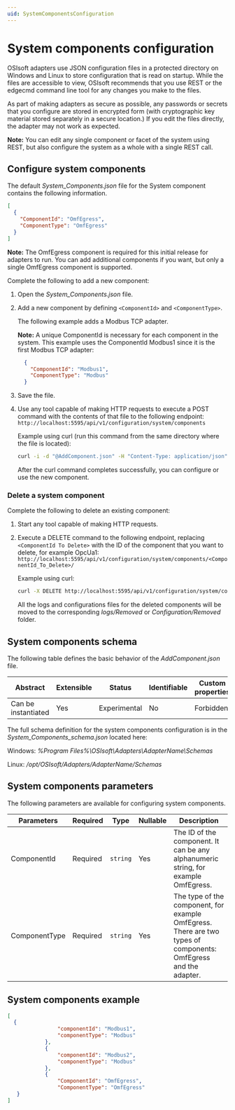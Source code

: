 ```yaml
---
uid: SystemComponentsConfiguration
---
```


# System components configuration

OSIsoft adapters use JSON configuration files in a protected directory on Windows and Linux to store configuration that is read on startup. While the files are accessible to view, OSIsoft recommends that you use REST or the edgecmd command line tool for any changes you make to the files. 

As part of making adapters as secure as possible, any passwords or secrets that you configure are stored in encrypted form (with cryptographic key material stored separately in a secure location.) If you edit the files directly, the adapter may not work as expected.

**Note:** You can edit any single component or facet of the system using REST, but also configure the system as a whole with a single REST call.

## Configure system components

The default _System_Components.json_ file for the System component contains the following information. 

```json
[
  {
    "ComponentId": "OmfEgress",
    "ComponentType": "OmfEgress"
  }
]
```

 **Note:** The OmfEgress component is required for this initial release for adapters to run. You can add additional components if you want, but only a single OmfEgress component is supported. 

Complete the following to add a new component:

1. Open the _System_Components.json_ file. 

2. Add a new component by defining `<ComponentId>` and `<ComponentType>`.

	The following example adds a Modbus TCP adapter. 

    **Note:** A unique ComponentId is necessary for each component in the system. This example uses the ComponentId Modbus1 since it is the first Modbus TCP adapter:

    ```json
      {
        "ComponentId": "Modbus1",
        "ComponentType": "Modbus"
      }
    ```

2. Save the file.
3. Use any tool capable of making HTTP requests to execute a POST command with the contents of that file to the following endpoint: `http://localhost:5595/api/v1/configuration/system/components`

	Example using curl (run this command from the same directory where the file is located):

   	```bash
   	curl -i -d "@AddComponent.json" -H "Content-Type: application/json" http://localhost:5595/api/v1/configuration/system/components
   	```

	After the curl command completes successfully, you can configure or use the new component.

### Delete a system component

Complete the following to delete an existing component:

1. Start any tool capable of making HTTP requests.
2. Execute a DELETE command to the following endpoint, replacing `<ComponentId To Delete>` with the ID of the component that you want to delete, for example OpcUa1: `http://localhost:5595/api/v1/configuration/system/components/<ComponentId_To_Delete>/`

	Example using curl:

	```bash
	curl -X DELETE http://localhost:5595/api/v1/configuration/system/components/{ComponentId_To_Delete}/
	```

	All the logs and configurations files for the deleted components will be moved to the corresponding _logs/Removed_ or _Configuration/Removed_ folder.
	
## System components schema

The following table defines the basic behavior of the _AddComponent.json_ file.

| Abstract            | Extensible | Status       | Identifiable | Custom properties | Additional properties |
| ------------------- | ---------- | ------------ | ------------ | ----------------- | --------------------- |
| Can be instantiated | Yes        | Experimental | No           | Forbidden         | Forbidden             |

The full schema definition for the system components configuration is in the *System_Components_schema.json* located here:

Windows: *%Program Files%\OSIsoft\Adapters\AdapterName\Schemas*

Linux: */opt/OSIsoft/Adapters/AdapterName/Schemas*


## System components parameters

The following parameters are available for configuring system components.

| Parameters     | Required | Type    | Nullable | Description |
| -------------- | -------- | --------| ---------|-------------|
| ComponentId    | Required |`string` | Yes      | The ID of the component. It can be any alphanumeric string, for example OmfEgress.|
| ComponentType  | Required |`string` | Yes      | The type of the component, for example OmfEgress. There are two types of components: OmfEgress and the adapter. |

## System components example

```json
[
  {
                "componentId": "Modbus1",
                "componentType": "Modbus"
            },
            {
                "componentId": "Modbus2",
                "componentType": "Modbus"
            },
            {
                "ComponentId": "OmfEgress",
                "ComponentType": "OmfEgress"
   }
]
```
